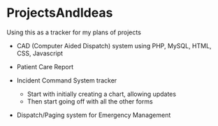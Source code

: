# ProjectsAndIdeas

Using this as a tracker for my plans of projects

- CAD (Computer Aided Dispatch) system using PHP, MySQL, HTML, CSS, Javascript

- Patient Care Report

- Incident Command System tracker
  - Start with initially creating a chart, allowing updates
  - Then start going off with all the other forms

- Dispatch/Paging system for Emergency Management
